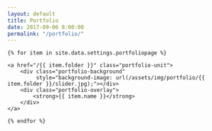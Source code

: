 ```yaml
---
layout: default
title: Portfolio
date: 2017-09-06 8:00:00
permalink: "/portfolio/"
---
```


<div id="portfolio">

    {% for item in site.data.settings.portfoliopage %}

    <a href="/{{ item.folder }}" class="portfolio-unit">
        <div class="portfolio-background"
             style="background-image: url(/assets/img/portfolio/{{ item.folder }}/slider.jpg);"></div>
        <div class="portfolio-overlay">
            <strong>{{ item.name }}</strong>
        </div>
    </a>

    {% endfor %}

</div>